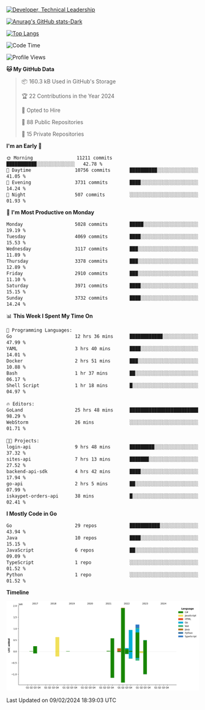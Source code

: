 <div>
  <a href="https://www.linkedin.com/in/arielpineiro/" target="_blank" rel="nofollow noopener noreferrer">
    <img src="https://img.shields.io/badge/-LinkedIn-%230077B5?style=for-the-badge&logo=linkedin&logoColor=white" alt="Developer, Technical Leadership" title="Ariel Piñeiro">
  </a>
</div>

[![Anurag's GitHub stats-Dark](https://github-readme-stats.vercel.app/api?username=arielsrv&show_icons=true&theme=dark#gh-dark-mode-only)](https://github.com/anuraghazra/github-readme-stats#gh-dark-mode-only)

[![Top Langs](https://github-readme-stats.vercel.app/api/top-langs/?username=arielsrv&layout=compact&langs_count=10&theme=dark#gh-dark-mode-only)](https://github.com/anuraghazra/github-readme-stats&theme=dark#gh-dark-mode-only)

<!--START_SECTION:waka-->
![Code Time](http://img.shields.io/badge/Code%20Time-558%20hrs%2015%20mins-blue)

![Profile Views](http://img.shields.io/badge/Profile%20Views-2-blue)

**🐱 My GitHub Data** 

> 📦 160.3 kB Used in GitHub's Storage 
 > 
> 🏆 22 Contributions in the Year 2024
 > 
> 💼 Opted to Hire
 > 
> 📜 88 Public Repositories 
 > 
> 🔑 15 Private Repositories 
 > 
**I'm an Early 🐤** 

```text
🌞 Morning                11211 commits       ███████████░░░░░░░░░░░░░░   42.78 % 
🌆 Daytime                10756 commits       ██████████░░░░░░░░░░░░░░░   41.05 % 
🌃 Evening                3731 commits        ████░░░░░░░░░░░░░░░░░░░░░   14.24 % 
🌙 Night                  507 commits         ░░░░░░░░░░░░░░░░░░░░░░░░░   01.93 % 
```
📅 **I'm Most Productive on Monday** 

```text
Monday                   5028 commits        █████░░░░░░░░░░░░░░░░░░░░   19.19 % 
Tuesday                  4069 commits        ████░░░░░░░░░░░░░░░░░░░░░   15.53 % 
Wednesday                3117 commits        ███░░░░░░░░░░░░░░░░░░░░░░   11.89 % 
Thursday                 3378 commits        ███░░░░░░░░░░░░░░░░░░░░░░   12.89 % 
Friday                   2910 commits        ███░░░░░░░░░░░░░░░░░░░░░░   11.10 % 
Saturday                 3971 commits        ████░░░░░░░░░░░░░░░░░░░░░   15.15 % 
Sunday                   3732 commits        ████░░░░░░░░░░░░░░░░░░░░░   14.24 % 
```


📊 **This Week I Spent My Time On** 

```text
💬 Programming Languages: 
Go                       12 hrs 36 mins      ████████████░░░░░░░░░░░░░   47.99 % 
YAML                     3 hrs 40 mins       ████░░░░░░░░░░░░░░░░░░░░░   14.01 % 
Docker                   2 hrs 51 mins       ███░░░░░░░░░░░░░░░░░░░░░░   10.88 % 
Bash                     1 hr 37 mins        ██░░░░░░░░░░░░░░░░░░░░░░░   06.17 % 
Shell Script             1 hr 18 mins        █░░░░░░░░░░░░░░░░░░░░░░░░   04.97 % 

🔥 Editors: 
GoLand                   25 hrs 48 mins      █████████████████████████   98.29 % 
WebStorm                 26 mins             ░░░░░░░░░░░░░░░░░░░░░░░░░   01.71 % 

🐱‍💻 Projects: 
login-api                9 hrs 48 mins       █████████░░░░░░░░░░░░░░░░   37.32 % 
sites-api                7 hrs 13 mins       ███████░░░░░░░░░░░░░░░░░░   27.52 % 
backend-api-sdk          4 hrs 42 mins       ████░░░░░░░░░░░░░░░░░░░░░   17.94 % 
go-api                   2 hrs 5 mins        ██░░░░░░░░░░░░░░░░░░░░░░░   07.99 % 
iskaypet-orders-api      38 mins             █░░░░░░░░░░░░░░░░░░░░░░░░   02.41 % 
```

**I Mostly Code in Go** 

```text
Go                       29 repos            ███████████░░░░░░░░░░░░░░   43.94 % 
Java                     10 repos            ████░░░░░░░░░░░░░░░░░░░░░   15.15 % 
JavaScript               6 repos             ██░░░░░░░░░░░░░░░░░░░░░░░   09.09 % 
TypeScript               1 repo              ░░░░░░░░░░░░░░░░░░░░░░░░░   01.52 % 
Python                   1 repo              ░░░░░░░░░░░░░░░░░░░░░░░░░   01.52 % 
```



**Timeline**

![Lines of Code chart](https://raw.githubusercontent.com/arielsrv/arielsrv/main/assets/bar_graph.png)


 Last Updated on 09/02/2024 18:39:03 UTC
<!--END_SECTION:waka-->
